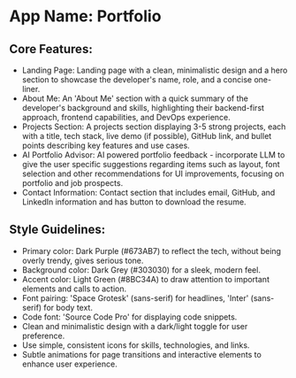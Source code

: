 # **App Name**: Portfolio

## Core Features:

- Landing Page: Landing page with a clean, minimalistic design and a hero section to showcase the developer's name, role, and a concise one-liner.
- About Me: An 'About Me' section with a quick summary of the developer's background and skills, highlighting their backend-first approach, frontend capabilities, and DevOps experience.
- Projects Section: A projects section displaying 3-5 strong projects, each with a title, tech stack, live demo (if possible), GitHub link, and bullet points describing key features and use cases.
- AI Portfolio Advisor: AI powered portfolio feedback - incorporate LLM to give the user specific suggestions regarding items such as layout, font selection and other recommendations for UI improvements, focusing on portfolio and job prospects.
- Contact Information: Contact section that includes email, GitHub, and LinkedIn information and has button to download the resume.

## Style Guidelines:

- Primary color: Dark Purple (#673AB7) to reflect the tech, without being overly trendy, gives serious tone.
- Background color: Dark Grey (#303030) for a sleek, modern feel.
- Accent color: Light Green (#8BC34A) to draw attention to important elements and calls to action.
- Font pairing: 'Space Grotesk' (sans-serif) for headlines, 'Inter' (sans-serif) for body text.
- Code font: 'Source Code Pro' for displaying code snippets.
- Clean and minimalistic design with a dark/light toggle for user preference.
- Use simple, consistent icons for skills, technologies, and links.
- Subtle animations for page transitions and interactive elements to enhance user experience.